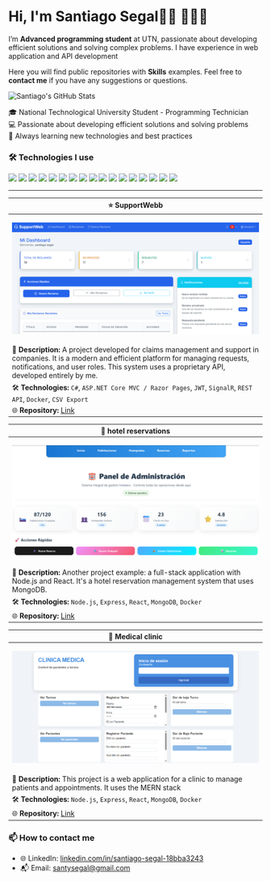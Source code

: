<h1>Hi, I'm Santiago Segal👋🏽 👨🏽‍💻</h1>
<p>I’m <strong>Advanced programming student</strong> at UTN, passionate about developing efficient solutions and solving complex problems. I have experience in web application and API development</p>

<p>Here you will find public repositories with <strong>Skills</strong> examples. Feel free to <strong>contact me</strong> if you have any suggestions or questions.</p>


<img alt="Santiago's GitHub Stats" src="https://github-readme-stats.vercel.app/api?username=Santucho12&amp;show_icons=true&amp;include_all_commits=true&amp;count_private=true&amp;bg_color=ffffff&amp;title_color=3399ff&amp;text_color=242424ff&amp;icon_color=3455ccff&amp;ring_color=3399ff">



<p>
🎓 National Technological University Student - Programming Technician<br>
💻 Passionate about developing efficient solutions and solving problems<br>
🚀 Always learning new technologies and best practices
</p>

### 🛠️ Technologies I use
<p align="left">
    <img src="https://img.shields.io/badge/-C%23-239120?style=flat&logo=c-sharp&logoColor=white" />
    <img src="https://img.shields.io/badge/-ASP.NET-512BD4?style=flat&logo=dotnet&logoColor=white" />
    <img src="https://img.shields.io/badge/-Razor-512BD4?style=flat&logo=dotnet&logoColor=white" />
    <img src="https://img.shields.io/badge/-ADO.NET-512BD4?style=flat&logo=dotnet&logoColor=white" />
    <img src="https://img.shields.io/badge/-Entity%20Framework-6DB33F?style=flat&logo=.net&logoColor=white" />
    <img src="https://img.shields.io/badge/-Blazor-512BD4?style=flat&logo=blazor&logoColor=white" />
    <!-- JS/Backend & DB -->
    <img src="https://img.shields.io/badge/-Node.js-339933?style=flat&logo=node.js&logoColor=white" />
    <img src="https://img.shields.io/badge/-Express-000000?style=flat&logo=express&logoColor=white" />
    <img src="https://img.shields.io/badge/-SQL-4479A1?style=flat&logo=postgresql&logoColor=white" />
    <img src="https://img.shields.io/badge/-MongoDB-47A248?style=flat&logo=mongodb&logoColor=white" />
    <!-- Otros -->
    <img src="https://img.shields.io/badge/-Python-3776AB?style=flat&logo=python&logoColor=white" />
        <!-- Web core -->
    <img src="https://img.shields.io/badge/-HTML-E34F26?style=flat&logo=html5&logoColor=white" />
    <img src="https://img.shields.io/badge/-CSS-1572B6?style=flat&logo=css3&logoColor=white" />
    <img src="https://img.shields.io/badge/-JavaScript-F7DF1E?style=flat&logo=javascript&logoColor=black" />
    <!-- Otros -->
    <img src="https://img.shields.io/badge/-xUnit-02569B?style=flat&logo=xunit&logoColor=white" />
    <img src="https://img.shields.io/badge/-Docker-2496ED?style=flat&logo=docker&logoColor=white" />
    <img src="https://img.shields.io/badge/-JWT-000000?style=flat&logo=jsonwebtokens&logoColor=white" />
</p>


---






| **⭐ SupportWebb** |
|------------------------------------------------------------------------------|
| <p align="center"> <img src="images/Captura%20de%20pantalla%202025-08-26%20021233.png" width="800" > </p> |
|🔹 **Description:** A project developed for claims management and support in companies. It is a modern and efficient platform for managing requests, notifications, and user roles. This system uses a proprietary API, developed entirely by me. |
| 🛠️ **Technologies:** `C#`, `ASP.NET Core MVC / Razor Pages`, `JWT`, `SignalR`, `REST API`, `Docker`, `CSV Export` |
| 🌐 **Repository:** [Link](https://github.com/Santucho12/Proyecto-SupportWebb-.Net.git) |


| **🥈 hotel reservations** |
|------------------------------------------------------------------------------|
| <p align="center"> <img src="images/Captura%20de%20pantalla%202025-08-26%20021812.png" width="800" > </p> |
| 🔹 **Description:** Another project example: a full-stack application with Node.js and React. It's a hotel reservation management system that uses MongoDB. |
| 🛠️ **Technologies:** `Node.js`, `Express`, `React`, `MongoDB`, `Docker` |
| 🌐 **Repository:** [Link](https://github.com/Santucho12/HotelReservas-proyectoFinal-BaseDeDatos2.git) |

| **🥈 Medical clinic** |
|------------------------------------------------------------------------------|
| <p align="center"> <img src="images/Captura%20de%20pantalla%202025-08-26%20021942.png" width="800" > </p> |
| 🔹 **Description:** This project is a web application for a clinic to manage patients and appointments. It uses the MERN stack |
| 🛠️ **Technologies:** `Node.js`, `Express`, `React`, `MongoDB`, `Docker` |
| 🌐 **Repository:** [Link](https://github.com/Santucho12/ClinicaMedica-proyecto-programacion3.git) |


### 📫 How to contact me
- 🌐 LinkedIn: [linkedin.com/in/santiago-segal-18bba3243](https://linkedin.com/in/santiago-segal-18bba3243)
- 📬 Email: santysegal@gmail.com
